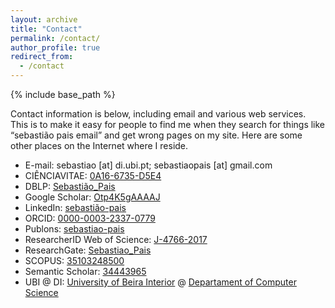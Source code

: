 ```yaml
---
layout: archive
title: "Contact"
permalink: /contact/
author_profile: true
redirect_from: 
  - /contact
---
```


{% include base_path %}

Contact information is below, including email and various web services.  This is to make it easy for people to find me when they search for things like “sebastião pais email” and get wrong pages on my site.  Here are some other places on the Internet where I reside.

* E-mail: sebastiao [at] di.ubi.pt; sebastiaopais [at] gmail.com
* CIÊNCIAVITAE: [0A16-6735-D5E4](https://goo.gl/BMcZKd)
* DBLP: [Sebastião_Pais](https://dblp.org/pid/56/7181)
* Google Scholar: [Otp4K5gAAAAJ](https://goo.gl/Dht3k2)
* LinkedIn: [sebastião-pais](https://www.linkedin.com/in/sebasti%C3%A3o-pais-41538035)
* ORCID: [0000-0003-2337-0779](https://goo.gl/XrP6XJ)
* Publons: [sebastiao-pais](https://publons.com/researcher/2096243/sebastiao-pais/)
* ResearcherID Web of Science: [J-4766-2017](https://www.webofscience.com/wos/author/record/J-4766-2017)
* ResearchGate: [Sebastiao_Pais](https://goo.gl/mkio6G)
* SCOPUS: [35103248500](https://www.scopus.com/authid/detail.uri?authorId=35103248500)
* Semantic Scholar: [34443965](https://www.semanticscholar.org/author/34443965)
* UBI @ DI: [University of Beira Interior](https://www.ubi.pt/) @ [Departament of Computer Science](http://www.di.ubi.pt/)
